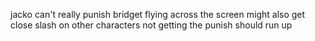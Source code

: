 jacko can't really punish bridget flying across the screen
might also get close slash on other characters not getting the punish should run up
